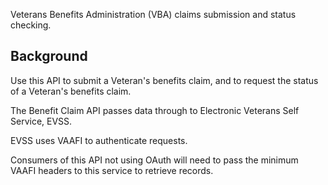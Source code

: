 Veterans Benefits Administration (VBA) claims submission and status checking.

## Background

Use this API to submit a Veteran's benefits claim, and to request the status of a Veteran's benefits claim.

The Benefit Claim API passes data through to Electronic Veterans Self Service, EVSS.

EVSS uses VAAFI to authenticate requests.

Consumers of this API not using OAuth will need to pass the minimum VAAFI headers to this service to retrieve records.